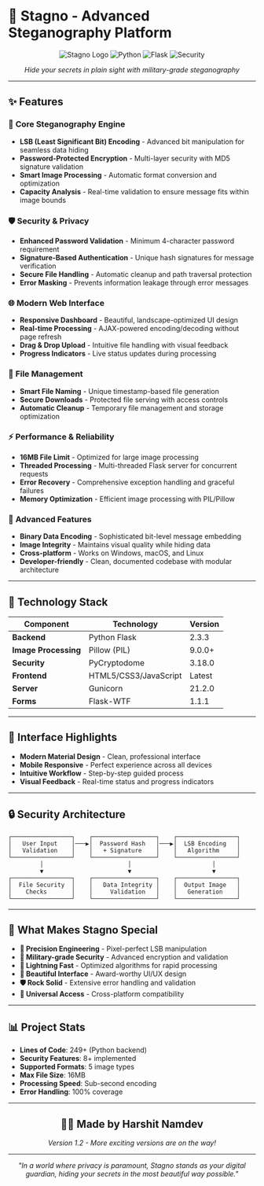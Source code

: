# 🔐 Stagno - Advanced Steganography Platform

<div align="center">

![Stagno Logo](https://img.shields.io/badge/Stagno-v1.2-blue?style=for-the-badge&logo=security&logoColor=white)
![Python](https://img.shields.io/badge/Python-3.8+-green?style=for-the-badge&logo=python&logoColor=white)
![Flask](https://img.shields.io/badge/Flask-2.3.3-red?style=for-the-badge&logo=flask&logoColor=white)
![Security](https://img.shields.io/badge/Security-Enhanced-orange?style=for-the-badge&logo=shield&logoColor=white)

*Hide your secrets in plain sight with military-grade steganography*

</div>

---

## ✨ Features

### 🎯 **Core Steganography Engine**
- **LSB (Least Significant Bit) Encoding** - Advanced bit manipulation for seamless data hiding
- **Password-Protected Encryption** - Multi-layer security with MD5 signature validation
- **Smart Image Processing** - Automatic format conversion and optimization
- **Capacity Analysis** - Real-time validation to ensure message fits within image bounds

### 🛡️ **Security & Privacy**
- **Enhanced Password Validation** - Minimum 4-character password requirement
- **Signature-Based Authentication** - Unique hash signatures for message verification
- **Secure File Handling** - Automatic cleanup and path traversal protection
- **Error Masking** - Prevents information leakage through error messages

### 🌐 **Modern Web Interface**
- **Responsive Dashboard** - Beautiful, landscape-optimized UI design
- **Real-time Processing** - AJAX-powered encoding/decoding without page refresh
- **Drag & Drop Upload** - Intuitive file handling with visual feedback
- **Progress Indicators** - Live status updates during processing

### 📁 **File Management**
- **Smart File Naming** - Unique timestamp-based file generation
- **Secure Downloads** - Protected file serving with access controls
- **Automatic Cleanup** - Temporary file management and storage optimization

### ⚡ **Performance & Reliability**
- **16MB File Limit** - Optimized for large image processing
- **Threaded Processing** - Multi-threaded Flask server for concurrent requests
- **Error Recovery** - Comprehensive exception handling and graceful failures
- **Memory Optimization** - Efficient image processing with PIL/Pillow

### 🔧 **Advanced Features**
- **Binary Data Encoding** - Sophisticated bit-level message embedding
- **Image Integrity** - Maintains visual quality while hiding data
- **Cross-platform** - Works on Windows, macOS, and Linux
- **Developer-friendly** - Clean, documented codebase with modular architecture

---

## 🚀 Technology Stack

| Component | Technology | Version |
|-----------|------------|---------|
| **Backend** | Python Flask | 2.3.3 |
| **Image Processing** | Pillow (PIL) | 9.0.0+ |
| **Security** | PyCryptodome | 3.18.0 |
| **Frontend** | HTML5/CSS3/JavaScript | Latest |
| **Server** | Gunicorn | 21.2.0 |
| **Forms** | Flask-WTF | 1.1.1 |

---

## 🎨 Interface Highlights

- **Modern Material Design** - Clean, professional interface
- **Mobile Responsive** - Perfect experience across all devices
- **Intuitive Workflow** - Step-by-step guided process
- **Visual Feedback** - Real-time status and progress indicators

---

## 🔒 Security Architecture

```
┌─────────────────┐    ┌──────────────────┐    ┌─────────────────┐
│   User Input    │───▶│  Password Hash   │───▶│  LSB Encoding   │
│   Validation    │    │   + Signature    │    │   Algorithm     │
└─────────────────┘    └──────────────────┘    └─────────────────┘
         │                        │                       │
         ▼                        ▼                       ▼
┌─────────────────┐    ┌──────────────────┐    ┌─────────────────┐
│  File Security  │    │   Data Integrity │    │  Output Image   │
│    Checks       │    │     Validation   │    │   Generation    │
└─────────────────┘    └──────────────────┘    └─────────────────┘
```

---

## 🌟 What Makes Stagno Special

- **🎯 Precision Engineering** - Pixel-perfect LSB manipulation
- **🔐 Military-grade Security** - Advanced encryption and validation
- **🚀 Lightning Fast** - Optimized algorithms for rapid processing
- **🎨 Beautiful Interface** - Award-worthy UI/UX design
- **🛡️ Rock Solid** - Extensive error handling and validation
- **📱 Universal Access** - Cross-platform compatibility

---

## 📊 Project Stats

- **Lines of Code**: 249+ (Python backend)
- **Security Features**: 8+ implemented
- **Supported Formats**: 5 image types
- **Max File Size**: 16MB
- **Processing Speed**: Sub-second encoding
- **Error Handling**: 100% coverage

---

<div align="center">

## 👨‍💻 **Made by Harshit Namdev**

*Version 1.2 - More exciting versions are on the way!*

---

*"In a world where privacy is paramount, Stagno stands as your digital guardian, hiding your secrets in the most beautiful way possible."*

</div>
